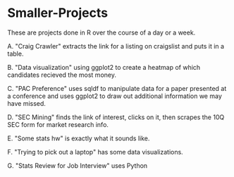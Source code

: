 Smaller-Projects
================

These are projects done in R over the course of a day or a week. 

A. "Craig Crawler" extracts the link for a listing on craigslist and puts it in a table.

B. "Data visualization" using ggplot2 to create a heatmap of which candidates recieved the most money.

C. "PAC Preference" uses sqldf to manipulate data for a paper presented at a conference and uses ggplot2 to draw out 
    additional information we may have missed.

D. "SEC Mining" finds the link of interest, clicks on it, then scrapes the 10Q SEC form for market research info. 

E. "Some stats hw" is exactly what it sounds like.

F. "Trying to pick out a laptop" has some data visualizations. 

G. "Stats Review for Job Interview" uses Python 
